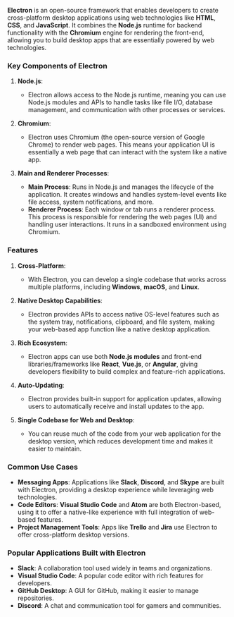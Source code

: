 **Electron** is an open-source framework that enables developers to create cross-platform desktop applications using web technologies like **HTML**, **CSS**, and **JavaScript**. It combines the **Node.js** runtime for backend functionality with the **Chromium** engine for rendering the front-end, allowing you to build desktop apps that are essentially powered by web technologies.

### Key Components of Electron

1. **Node.js**:
    
    - Electron allows access to the Node.js runtime, meaning you can use Node.js modules and APIs to handle tasks like file I/O, database management, and communication with other processes or services.
2. **Chromium**:
    
    - Electron uses Chromium (the open-source version of Google Chrome) to render web pages. This means your application UI is essentially a web page that can interact with the system like a native app.
3. **Main and Renderer Processes**:
    
    - **Main Process**: Runs in Node.js and manages the lifecycle of the application. It creates windows and handles system-level events like file access, system notifications, and more.
    - **Renderer Process**: Each window or tab runs a renderer process. This process is responsible for rendering the web pages (UI) and handling user interactions. It runs in a sandboxed environment using Chromium.

### Features

1. **Cross-Platform**:
    
    - With Electron, you can develop a single codebase that works across multiple platforms, including **Windows**, **macOS**, and **Linux**.
2. **Native Desktop Capabilities**:
    
    - Electron provides APIs to access native OS-level features such as the system tray, notifications, clipboard, and file system, making your web-based app function like a native desktop application.
3. **Rich Ecosystem**:
    
    - Electron apps can use both **Node.js modules** and front-end libraries/frameworks like **React**, **Vue.js**, or **Angular**, giving developers flexibility to build complex and feature-rich applications.
4. **Auto-Updating**:
    
    - Electron provides built-in support for application updates, allowing users to automatically receive and install updates to the app.
5. **Single Codebase for Web and Desktop**:
    
    - You can reuse much of the code from your web application for the desktop version, which reduces development time and makes it easier to maintain.

### Common Use Cases

- **Messaging Apps**: Applications like **Slack**, **Discord**, and **Skype** are built with Electron, providing a desktop experience while leveraging web technologies.
- **Code Editors**: **Visual Studio Code** and **Atom** are both Electron-based, using it to offer a native-like experience with full integration of web-based features.
- **Project Management Tools**: Apps like **Trello** and **Jira** use Electron to offer cross-platform desktop versions.

### Popular Applications Built with Electron

- **Slack**: A collaboration tool used widely in teams and organizations.
- **Visual Studio Code**: A popular code editor with rich features for developers.
- **GitHub Desktop**: A GUI for GitHub, making it easier to manage repositories.
- **Discord**: A chat and communication tool for gamers and communities.